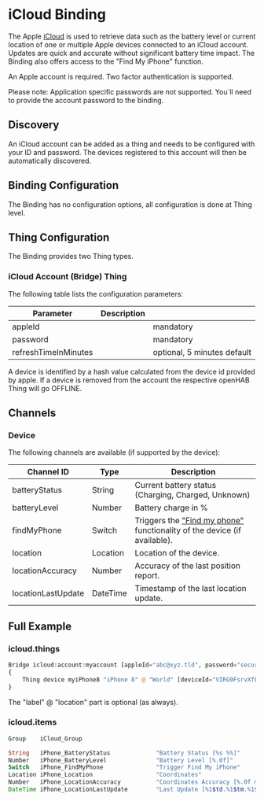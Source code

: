 # iCloud Binding

The Apple [iCloud](https://www.apple.com/icloud/) is used to retrieve data such as the battery level or current location of one or multiple Apple devices connected to an iCloud account.
Updates are quick and accurate without significant battery time impact.
The Binding also offers access to the "Find My iPhone" function.

An Apple account is required. Two factor authentication is supported.

Please note: Application specific passwords are not supported.
You´ll need to provide the account password to the binding.

## Discovery

An iCloud account can be added as a thing and needs to be configured with your ID and password.
The devices registered to this account will then be automatically discovered.

## Binding Configuration

The Binding has no configuration options, all configuration is done at Thing level.

## Thing Configuration

The Binding provides two Thing types.

### iCloud Account (Bridge) Thing

The following table lists the configuration parameters:

| Parameter            | Description |                             |
|----------------------|-------------|-----------------------------|
| appleId              |             | mandatory                   |
| password             |             | mandatory                   |
| refreshTimeInMinutes |             | optional, 5 minutes default |

A device is identified by a hash value calculated from the device id provided by apple.
If a device is removed from the account the respective openHAB Thing will go OFFLINE.

## Channels

### Device

The following channels are available (if supported by the device):

| Channel ID         | Type     | Description                                                                                                                                 |
|--------------------|----------|---------------------------------------------------------------------------------------------------------------------------------------------|
| batteryStatus      | String   | Current battery status (Charging, Charged, Unknown)                                                                                         |
| batteryLevel       | Number   | Battery charge in %                                                                                                                         |
| findMyPhone        | Switch   | Triggers the ["Find my phone"](https://support.apple.com/explore/find-my-iphone-ipad-mac-watch) functionality of the device (if available). |
| location           | Location | Location of the device.                                                                                                                     |
| locationAccuracy   | Number   | Accuracy of the last position report.                                                                                                       |
| locationLastUpdate | DateTime | Timestamp of the last location update.                                                                                                      |

## Full Example

### icloud.things

```php
Bridge icloud:account:myaccount [appleId="abc@xyz.tld", password="secure", refreshTimeInMinutes=5]
{
    Thing device myiPhone8 "iPhone 8" @ "World" [deviceId="VIRG9FsrvXfE90ewVBA1H5swtwEQePdXVjHq3Si6pdJY2Cjro8QlreHYVGSUzuWV"]
}
```

The "label" @ "location" part is optional (as always).

### icloud.items

```php
Group    iCloud_Group

String   iPhone_BatteryStatus             "Battery Status [%s %%]"             <battery> (iCloud_Group) {channel="icloud:device:myaccount:myiPhone8:batteryStatus"}
Number   iPhone_BatteryLevel              "Battery Level [%.0f]"               <battery> (iCloud_Group) {channel="icloud:device:myaccount:myiPhone8:batteryLevel"}
Switch   iPhone_FindMyPhone               "Trigger Find My iPhone"                       (iCloud_Group) {channel="icloud:device:myaccount:myiPhone8:findMyPhone"}
Location iPhone_Location                  "Coordinates"                                  (iCloud_Group) {channel="icloud:device:myaccount:myiPhone8:location"}
Number   iPhone_LocationAccuracy          "Coordinates Accuracy [%.0f m]"                (iCloud_Group) {channel="icloud:device:myaccount:myiPhone8:locationAccuracy"}
DateTime iPhone_LocationLastUpdate        "Last Update [%1$td.%1$tm.%1$tY, %1$tH:%1$tM]" (iCloud_Group) {channel="icloud:device:myaccount:myiPhone8:locationLastUpdate"}
```
